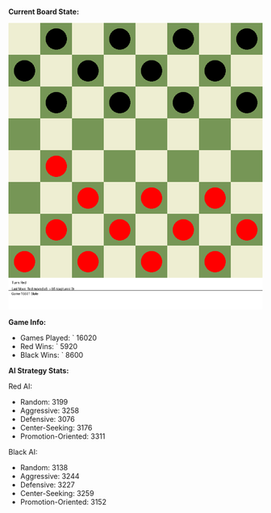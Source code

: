
**Current Board State:**  
<!-- START_GIF -->
![Checkers Game](./checkers_game.gif)
<!-- END_GIF -->

**Game Info:**  
- Games Played: `<!-- GAMES_PLAYED --> 16020
- Red Wins: `<!-- RED_WINS --> 5920
- Black Wins: `<!-- BLACK_WINS --> 8600

<!-- AI_STATS -->
**AI Strategy Stats:**

Red AI:
- Random: 3199
- Aggressive: 3258
- Defensive: 3076
- Center-Seeking: 3176
- Promotion-Oriented: 3311

Black AI:
- Random: 3138
- Aggressive: 3244
- Defensive: 3227
- Center-Seeking: 3259
- Promotion-Oriented: 3152
